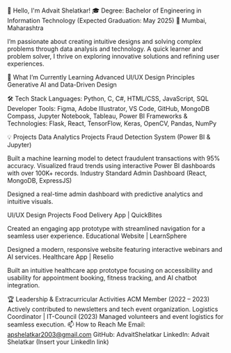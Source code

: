 👋 Hello, I'm Advait Shelatkar!
🎓 Degree: Bachelor of Engineering in Information Technology (Expected Graduation: May 2025)
📍 Mumbai, Maharashtra

I’m passionate about creating intuitive designs and solving complex problems through data analysis and technology. A quick learner and problem solver, I thrive on exploring innovative solutions and refining user experiences.

🌱 What I’m Currently Learning
Advanced UI/UX Design Principles
Generative AI and Data-Driven Design

🛠️ Tech Stack
Languages: Python, C, C#, HTML/CSS, JavaScript, SQL
Developer Tools: Figma, Adobe Illustrator, VS Code, GitHub, MongoDB Compass, Jupyter Notebook, Tableau, Power BI
Frameworks & Technologies: Flask, React, TensorFlow, Keras, OpenCV, Pandas, NumPy

💡 Projects
Data Analytics Projects
Fraud Detection System (Power BI & Jupyter)

Built a machine learning model to detect fraudulent transactions with 95% accuracy.
Visualized fraud trends using interactive Power BI dashboards with over 100K+ records.
Industry Standard Admin Dashboard (React, MongoDB, ExpressJS)

Designed a real-time admin dashboard with predictive analytics and intuitive visuals.

UI/UX Design Projects
Food Delivery App | QuickBites

Created an engaging app prototype with streamlined navigation for a seamless user experience.
Educational Website | LearnSphere

Designed a modern, responsive website featuring interactive webinars and AI services.
Healthcare App | Reselio

Built an intuitive healthcare app prototype focusing on accessibility and usability for appointment booking, fitness tracking, and AI chatbot integration.

🏆 Leadership & Extracurricular Activities
ACM Member (2022 – 2023)
Actively contributed to newsletters and tech event organization.
Logistics Coordinator | IT-Council (2023)
Managed volunteers and event logistics for seamless execution.
📫 How to Reach Me
Email: apshelatkar2003@gmail.com
GitHub: AdvaitShelatkar
LinkedIn: Advait Shelatkar (Insert your LinkedIn link)
<!---
AdvaitShelatkar/AdvaitShelatkar is a ✨ special ✨ repository because its `README.md` (this file) appears on your GitHub profile.
You can click the Preview link to take a look at your changes.
--->
